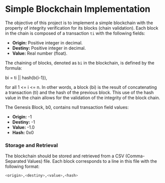 # Simple Blockchain Implementation

The objective of this project is to implement a simple blockchain with the property of integrity verification for its blocks (chain validation). Each block in the chain is composed of a transaction `ti` with the following fields:

- **Origin:** Positive integer in decimal.
- **Destiny:** Positive integer in decimal.
- **Value:** Real number (float).

The chaining of blocks, denoted as `bi` in the blockchain, is defined by the formula:

 bi = ti  ||  hash(b{i-1}), 

for all 1 <= i <= n. In other words, a block \(bi\) is the result of concatenating a transaction \(ti\) and the hash of the previous block. This use of the hash value in the chain allows for the validation of the integrity of the block chain.

The Genesis Block, b0, contains null transaction field values:
- **Origin:** -1
- **Destiny:** -1
- **Value:** -1.0
- **Hash:** 0x0

### Storage and Retrieval

The blockchain should be stored and retrieved from a CSV (Comma-Separated Values) file. Each block corresponds to a line in this file with the following format:
```bash
<origin>,<destiny>,<value>,<hash>
```
